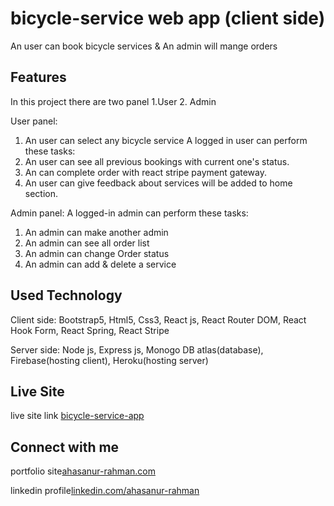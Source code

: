 # bicycle-service web app (client side)

An user can book bicycle services & An admin will mange orders


## Features

In this project there are two panel 1.User 2. Admin

User panel: 
1. An user can select any bicycle service
A logged in user can perform these tasks:
2. An user can see all previous bookings with current one's status.
3. An can complete order with react stripe payment gateway.
4. An user can give feedback about services will be added to home section.

Admin panel: 
A logged-in admin can perform these tasks:
1. An admin can make another admin 
2. An admin can see all order list
3. An admin can change Order status
4. An admin can add & delete a service 



## Used Technology

Client side: Bootstrap5, Html5, Css3, React js, React Router DOM, React Hook Form, React Spring, React Stripe

Server side: Node js, Express js, Monogo DB atlas(database), Firebase(hosting client), Heroku(hosting server)

## Live Site

live site link [bicycle-service-app](https://bicycle-service-6512c.firebaseapp.com/)


## Connect with me
portfolio site[ahasanur-rahman.com](https://ahasanur-rahman.web.app/)

linkedin profile[linkedin.com/ahasanur-rahman](https://www.linkedin.com/in/ahasanur-rahman-a10925202/)


